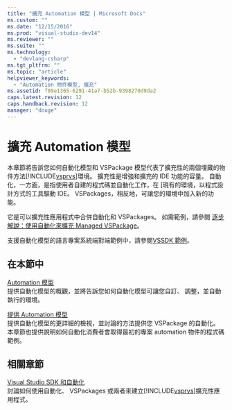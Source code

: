 ```yaml
---
title: "擴充 Automation 模型 | Microsoft Docs"
ms.custom: ""
ms.date: "12/15/2016"
ms.prod: "visual-studio-dev14"
ms.reviewer: ""
ms.suite: ""
ms.technology: 
  - "devlang-csharp"
ms.tgt_pltfrm: ""
ms.topic: "article"
helpviewer_keywords: 
  - "Automation 物件模型, 擴充"
ms.assetid: f09e1365-6291-41a7-b52b-9398270d9da2
caps.latest.revision: 12
caps.handback.revision: 12
manager: "douge"
---
```

# 擴充 Automation 模型
本章節將告訴您如何自動化模型和 VSPackage 模型代表了擴充性的兩個埋藏的物件方法[!INCLUDE[vsprvs](../assembler/masm/includes/vsprvs_md.md)]環境。  擴充性是增強和擴充的 IDE 功能的容量。  自動化，一方面，是指使用者自建的程式碼並自動化工作，在 \[現有的環境，以程式設計方式的工具驅動 IDE。  VSPackages，相反地，可讓您的環境中加入新的功能。  
  
 它是可以擴充性應用程式中合併自動化和 VSPackages。  如需範例，請參閱 [逐步解說：使用自動化來擴充 Managed VSPackage](../misc/walkthrough-extending-managed-vspackages-by-using-automation.md)。  
  
 支援自動化模型的語言專案系統端對端範例中，請參閱[VSSDK 範例](../misc/vssdk-samples.md)。  
  
## 在本節中  
 [Automation 模型](../misc/automation-model.md)  
 提供自動化模型的概觀，並將告訴您如何自動化模型可讓您自訂、 調整，並自動執行的環境。  
  
 [提供 Automation 模型](../Topic/Contributing%20to%20the%20Automation%20Model.md)  
 提供自動化模型的更詳細的檢視，並討論的方法提供您 VSPackage 的自動化。  本章節也提供說明如何自動化消費者會取得最初的專案 automation 物件的程式碼範例。  
  
## 相關章節  
 [Visual Studio SDK 和自動化](../Topic/Visual%20Studio%20SDK%20and%20Automation.md)  
 討論如何使用自動化、 VSPackages 或兩者來建立[!INCLUDE[vsprvs](../assembler/masm/includes/vsprvs_md.md)]擴充性應用程式。